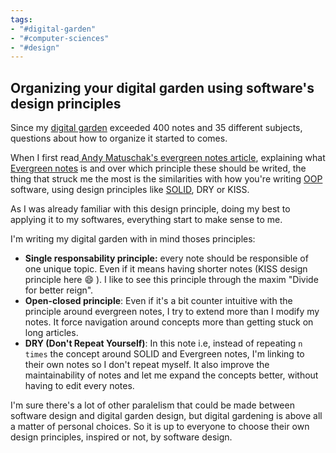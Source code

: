 ```yaml
---
tags:
- "#digital-garden"
- "#computer-sciences"
- "#design"
---
```


## Organizing your digital garden using software's design principles

Since my [digital garden](Digital%20garden.md) exceeded 400 notes and 35 different subjects, questions about how to organize it started to comes. 

When I first read[ Andy Matuschak's evergreen notes article](https://notes.andymatuschak.org/z4SDCZQeRo4xFEQ8H4qrSqd68ucpgE6LU155C?stackedNotes=z6bci25mVUBNFdVWSrQNKr6u7AZ1jFzfTVbMF), explaining what [Evergreen notes](Evergreen%20notes.md)	is and over which principle these should be writed, the thing that struck me the most is the similarities with how you're writing [OOP](Oriented%20Object%20Programming.md) software, using design principles like [SOLID](SOLID.md), DRY or KISS. 

As I was already familiar with this design principle, doing my best to applying it to my softwares, everything start to make sense to me. 

I'm writing my digital garden with in mind thoses principles: 
- **Single responsability principle:** every note should be responsible of one unique topic. Even if it means having shorter notes (KISS design principle here 😄&nbsp;). I like to see this principle through the maxim "Divide for better reign". 
- **Open-closed principle**: Even if it's a bit counter intuitive with the principle around evergreen notes, I try to extend more than I modify my notes. It force navigation around concepts more than getting stuck on long articles.
- **DRY (Don't Repeat Yourself)**: In this note i.e, instead of repeating `n times` the concept around SOLID and Evergreen notes, I'm linking to their own notes so I don't repeat myself. It also improve the maintainability of notes and let me expand the concepts better, without having to edit every notes. 

I'm sure there's a lot of other paralelism that could be made between software design and digital garden design, but digital gardening is above all a matter of personal choices. So it is up to everyone to choose their own design principles, inspired or not, by software design. 